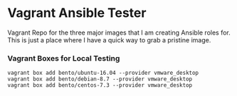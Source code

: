 # Vagrant Ansible Tester

Vagrant Repo for the three major images that I am creating Ansible roles for.
This is just a place where I have a quick way to grab a pristine image.

### Vagrant Boxes for Local Testing

```
vagrant box add bento/ubuntu-16.04 --provider vmware_desktop
vagrant box add bento/debian-8.7 --provider vmware_desktop
vagrant box add bento/centos-7.3 --provider vmware_desktop
```
